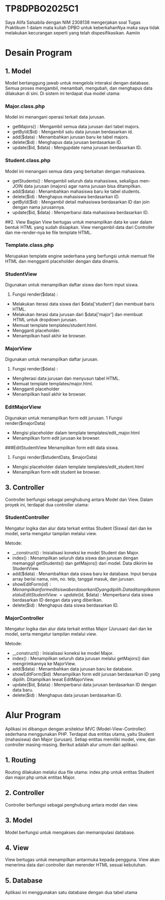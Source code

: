 # TP8DPBO2025C1
Saya Alifa Salsabila dengan NIM 2308138 mengerjakan soal Tugas Praktikum 1 dalam mata kuliah DPBO untuk keberkahanNya maka saya tidak melakukan kecurangan seperti yang telah dispesifikasikan. Aamiin

# Desain Program
## 1. Model
Model bertanggung jawab untuk mengelola interaksi dengan database. Semua proses mengambil, menambah, mengubah, dan menghapus data dilakukan di sini. Di sistem ini terdapat dua model utama:

### Major.class.php
Model ini menangani operasi terkait data jurusan.
- getMajors() : Mengambil semua data jurusan dari tabel majors.
- getById($id) : Mengambil satu data jurusan berdasarkan id.
- add($data) : Menambahkan jurusan baru ke tabel majors.
- delete($id) : Menghapus data jurusan berdasarkan ID.
- update($id, $data) : Mengupdate nama jurusan berdasarkan ID.

### Student.class.php
Model ini menangani semua data yang berkaitan dengan mahasiswa.
- getStudents() : Mengambil seluruh data mahasiswa, sekaligus men-JOIN data jurusan (majors) agar nama jurusan bisa ditampilkan.
- add($data) : Menambahkan mahasiswa baru ke tabel students.
- delete($id) : Menghapus mahasiswa berdasarkan ID.
- getById($id) : Mengambil detail mahasiswa berdasarkan ID dan join dengan nama jurusannya.
- update($id, $data) : Memperbarui data mahasiswa berdasarkan ID.

##2. View
Bagian View bertugas untuk menampilkan data ke user dalam bentuk HTML yang sudah disiapkan. View mengambil data dari Controller dan me-render-nya ke file template HTML.

### Template.class.php
Merupakan template engine sederhana yang berfungsi untuk memuat file HTML dan mengganti placeholder dengan data dinamis.

### StudentView
Digunakan untuk menampilkan daftar siswa dan form input siswa.
1. Fungsi render($data) :
- Melakukan iterasi data siswa dari $data['student'] dan membuat baris <tr> HTML.
- Melakukan iterasi data jurusan dari $data['major'] dan membuat <option> HTML untuk dropdown jurusan.
- Memuat template templates/student.html.
- Mengganti placeholder.
- Menampilkan hasil akhir ke browser.

### MajorView
Digunakan untuk menampilkan daftar jurusan.
1. Fungsi render($data) :
- Mengiterasi data jurusan dan menyusun tabel HTML.
- Memuat template templates/major.html.
- Mengganti placeholder
- Menampilkan hasil akhir ke browser.

### EditMajorView
Digunakan untuk menampilkan form edit jurusan.
1  Fungsi render($majorData)
- Mengisi placeholder dalam template templates/edit_major.html
- Menampilkan form edit jurusan ke browser.

###EditStudentView
Menampilkan form edit data siswa.
1. Fungsi render($studentData, $majorData)
- Mengisi placeholder dalam template templates/edit_student.html
- Menampilkan form edit student ke browser.

## 3. Controller
Controller berfungsi sebagai penghubung antara Model dan View. Dalam proyek ini, terdapat dua controller utama:

### StudentController
Mengatur logika dan alur data terkait entitas Student (Siswa) dari dan ke model, serta mengatur tampilan melalui view.

Metode:
- __construct() : Inisialisasi koneksi ke model Student dan Major.
- index() : Menampilkan seluruh data siswa dan jurusan dengan memanggil getStudents() dan getMajors() dari model. Data dikirim ke StudentView.
- add($data) : Menambahkan data siswa baru ke database. Input berupa array berisi nama, nim, no. telp, tanggal masuk, dan jurusan.
- showEditForm($id) : Menampilkan form edit siswa berdasarkan ID yang dipilih. Data ditampilkan melalui EditStudentView.
= update($id, $data) : Memperbarui data siswa berdasarkan ID dengan data yang diberikan.
- delete($id) : Menghapus data siswa berdasarkan ID.

### MajorController
Mengatur logika dan alur data terkait entitas Major (Jurusan) dari dan ke model, serta mengatur tampilan melalui view.

Metode:
- __construct() : Inisialisasi koneksi ke model Major.
- index() : Menampilkan seluruh data jurusan melalui getMajors() dan mengirimkannya ke MajorView.
- add($data) : Menambahkan data jurusan baru ke database.
- showEditForm($id) :Menampilkan form edit jurusan berdasarkan ID yang dipilih. Ditampilkan lewat EditMajorView.
- update($id, $data) : Memperbarui data jurusan berdasarkan ID dengan data baru.
- delete($id) : Menghapus data jurusan berdasarkan ID.

# Alur Program
Aplikasi ini dibangun dengan arsitektur MVC (Model-View-Controller) sederhana menggunakan PHP. Terdapat dua entitas utama, yaitu Student (mahasiswa) dan Major (jurusan). Setiap entitas memiliki model, view, dan controller masing-masing. Berikut adalah alur umum dari aplikasi:

## 1. Routing
Routing dilakukan melalui dua file utama: index.php untuk entitas Student dan major.php untuk entitas Major.

## 2. Controller
Controller berfungsi sebagai penghubung antara model dan view.

## 3. Model
Model berfungsi untuk mengakses dan memanipulasi database.

## 4. View
View bertugas untuk menampilkan antarmuka kepada pengguna. View akan menerima data dari controller dan merender HTML sesuai kebutuhan.

## 5. Database
Aplikasi ini menggunakan satu database dengan dua tabel utama
